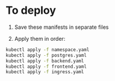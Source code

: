 <!--2025-04-14-2346 (April 14, 2025 11:46:42 PM)-->

# To deploy

1. Save these manifests in separate files

2. Apply them in order:
```bash
kubectl apply -f namespace.yaml
kubectl apply -f postgres.yaml
kubectl apply -f backend.yaml
kubectl apply -f frontend.yaml
kubectl apply -f ingress.yaml
```

